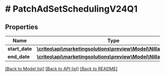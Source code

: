 # # PatchAdSetSchedulingV24Q1

## Properties

Name | Type | Description | Notes
------------ | ------------- | ------------- | -------------
**start_date** | [**\criteo\api\marketingsolutions\preview\Model\NillableDateTime**](NillableDateTime.md) |  | [optional]
**end_date** | [**\criteo\api\marketingsolutions\preview\Model\NillableDateTime**](NillableDateTime.md) |  | [optional]

[[Back to Model list]](../../README.md#models) [[Back to API list]](../../README.md#endpoints) [[Back to README]](../../README.md)
